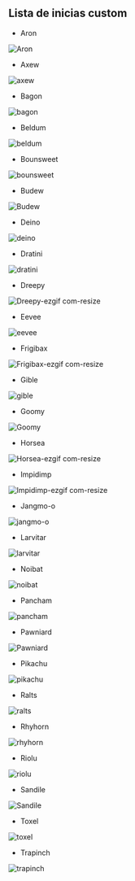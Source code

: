 ## **Lista de inicias custom**

- Aron

![Aron](https://github.com/user-attachments/assets/a5551900-f6e0-4380-8229-1050cb848a9e)

- Axew

![axew](https://github.com/user-attachments/assets/f502d27e-722e-4cf3-ad0b-a99672b5d2a3)

- Bagon

![bagon](https://github.com/user-attachments/assets/0c4e00b3-502d-4f21-aa1a-21607c0fac4e)

- Beldum

![beldum](https://github.com/user-attachments/assets/6bd65bcb-3682-43f7-bb63-87d91710baee)

- Bounsweet

![bounsweet](https://github.com/user-attachments/assets/56ab1daa-365c-44fc-a472-efd5fc5f1692)

- Budew

![Budew](https://github.com/user-attachments/assets/7929d5d2-8f84-477c-a4f7-853e97f0ff5c)

- Deino

![deino](https://github.com/user-attachments/assets/5dd29dfa-349a-4def-9ba3-f35549e25651)

- Dratini

![dratini](https://github.com/user-attachments/assets/b0152c36-5778-423c-af87-ab34fc9af2b0)

- Dreepy

![Dreepy-ezgif com-resize](https://github.com/user-attachments/assets/9f267985-67d2-4773-a1fa-b8bce4fc59d7)

- Eevee

![eevee](https://github.com/user-attachments/assets/5836cab8-9062-49f0-bfc2-179c55bb78e3)

- Frigibax

![Frigibax-ezgif com-resize](https://github.com/user-attachments/assets/56b74494-ea7b-4c48-9eed-29dd9994bbdc)

- Gible

![gible](https://github.com/user-attachments/assets/d4df07cb-ee91-401d-b6cd-f29e8347fb3c)

- Goomy

![Goomy](https://github.com/user-attachments/assets/82b1fbe1-fee5-4585-9092-9f3142550ed4)

- Horsea

![Horsea-ezgif com-resize](https://github.com/user-attachments/assets/6cbaa158-e06b-4593-bc40-234466e4b22a)

- Impidimp

![Impidimp-ezgif com-resize](https://github.com/user-attachments/assets/a6c78a54-a603-415a-b9b0-e06d01d18895)

- Jangmo-o

![jangmo-o](https://github.com/user-attachments/assets/f3773823-4eda-4198-9e94-fb0e17be5394)

- Larvitar

![larvitar](https://github.com/user-attachments/assets/d0dd5c4f-309a-449f-9605-bc70f02d4eb6)

- Noibat

![noibat](https://github.com/user-attachments/assets/ddd09231-f7dc-4c69-a5ca-13318eea6e8f)

- Pancham

![pancham](https://github.com/user-attachments/assets/9c866e00-6770-4d41-8eff-38016769bfb3)

- Pawniard

![Pawniard](https://github.com/user-attachments/assets/fb12f462-7e48-469e-ae3b-4e79d24a7fcd)

- Pikachu

![pikachu](https://github.com/user-attachments/assets/78bc2c9a-0838-49de-a30c-1841169abbba)

- Ralts

![ralts](https://github.com/user-attachments/assets/85366466-3481-4beb-86d6-d82de99c0bce)

- Rhyhorn

![rhyhorn](https://github.com/user-attachments/assets/b8edc054-f937-4292-be22-e757da7e6364)

- Riolu

![riolu](https://github.com/user-attachments/assets/ece365ea-be02-421d-bf27-d4d0e43570d3)

- Sandile

![Sandile](https://github.com/user-attachments/assets/7bc2c92a-e017-4235-9c8d-ae357e6479c5)

- Toxel

![toxel](https://github.com/user-attachments/assets/b1d5287d-13ad-43c0-9a84-2d140461ca05)

- Trapinch

![trapinch](https://github.com/user-attachments/assets/e7a22222-3490-4995-b0bf-9d2656995474)
